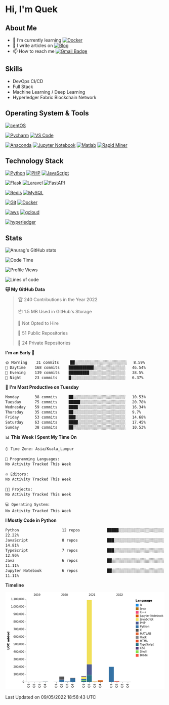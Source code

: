 # Hi, I'm Quek

## About Me

- 🌱 I’m currently learning [![Docker](https://img.shields.io/badge/-docker-005571?style=for-the-badge&logo=docker&logoColor=ffffff)](https://www.docker.com/)
- 📝 I write articles on [![Blog](https://img.shields.io/badge/-medium-ffffff?style=for-the-badge&logo=medium&logoColor=000000)](https://medium.com/)
- 📫 How to reach me [![Gmail Badge](https://img.shields.io/badge/-gmail-c14438?style=for-the-badge&logo=Gmail&logoColor=ffffff)](mailto:qyaojing@gmail.com) 

## Skills
- DevOps CI/CD
- Full Stack
- Machine Learning / Deep Learning
- Hyperledger Fabric Blockchain Network

## Operating System & Tools

[![centOS](https://img.shields.io/badge/CentOS-7.0-blue?style=flat-square&logo=CentOS&logoColor=262577)](https://www.centos.org/)

[![Pycharm](https://img.shields.io/badge/IDE-PyCharm-yellow?style=flat-square&logo=JetBrains)](https://www.jetbrains.com/pycharm/)
[![VS Code](https://img.shields.io/badge/IDE-VSCode-%23007ACC?style=flat-square&logo=Visual-studio-code)](https://code.visualstudio.com/)

[![Anaconda](https://img.shields.io/badge/DS_IDE-anaconda-%23007ACC?style=flat-square&logo=anaconda)](https://www.anaconda.com/)
[![Jupyter Notebook](https://img.shields.io/badge/DS_IDE-JupyterNotebook-%23007ACC?style=flat-square&logo=jupyter)](https://jupyter.org/)
[![Matlab](https://img.shields.io/badge/DS_IDE-Matlab-%23007ACC?style=flat-square&logo=matlab)](https://www.mathworks.com/products/matlab.html)
[![Rapid Miner](https://img.shields.io/badge/DS_IDE-RapidMiner-%23007ACC?style=flat-square&logo=rapidminer)](https://rapidminer.com/)

## Technology Stack

[![Python](https://img.shields.io/badge/-Python-3776AB?style=flat-square&logo=python&logoColor=ffffff)](https://www.python.org/)
[![PHP](https://img.shields.io/badge/-php-00ADD8?style=flat-square&logo=go&logoColor=ffffff)](https://www.php.net/)
[![JavaScript](https://img.shields.io/badge/-JavaScript-%23F7DF1C?style=flat-square&logo=javascript&logoColor=000000&labelColor=%23F7DF1C&color=%23FFCE5A)](https://www.javascript.com/)

[![Flask](https://img.shields.io/badge/-Flask-000000?style=flat-square&logo=Flask&logoColor=ffffff)](https://flask.palletsprojects.com/)
[![Laravel](https://img.shields.io/badge/-Laravel-000000?style=flat-square&logo=Laravel&logoColor=ff2d20)](https://laravel.com/)
[![FastAPI](https://img.shields.io/badge/-FastAPI-ffffff?style=flat-square&logo=FastAPI&logoColor=009688)](https://fastapi.tiangolo.com/)

[![Redis](https://img.shields.io/badge/-Redis-DC382D?style=flat-square&logo=Redis&logoColor=ffffff)](https://redis.io/)
[![MySQL](https://img.shields.io/badge/-MySQL-4479A1?style=flat-square&logo=MySQL&logoColor=ffffff)](https://www.mysql.com/)


[![Git](https://img.shields.io/badge/-Git-%23F05032?style=flat-square&logo=git&logoColor=%23ffffff)](https://git-scm.com/)
[![Docker](https://img.shields.io/badge/-Docker-2496ED?style=flat-square&logo=docker&logoColor=ffffff)](https://www.docker.com/)


[![aws](https://img.shields.io/badge/-amazonaws-%23F05032?style=flat-square&logo=amazon-aws&logoColor=%23ffffff)](https://git-scm.com/)
[![gcloud](https://img.shields.io/badge/-googlecloud-4285f4?style=flat-square&logo=google-cloud&logoColor=ffffff)](https://www.docker.com/)

[![hyperledger](https://img.shields.io/badge/-hyperledger-f9f8f8?style=flat-square&logo=hyperledger&logoColor=373737)](https://www.hyperledger.org/use/fabric/)

## Stats

![Anurag's GitHub stats](https://github-readme-stats.vercel.app/api?username=Skyquek&count_private=true&show_icons=true&theme=tokyonight)

<!--START_SECTION:waka-->
![Code Time](http://img.shields.io/badge/Code%20Time-0-blue)

![Profile Views](http://img.shields.io/badge/Profile%20Views-13-blue)

![Lines of code](https://img.shields.io/badge/From%20Hello%20World%20I%27ve%20Written-2%20Million%20lines%20of%20code-blue)

**🐱 My GitHub Data** 

> 🏆 240 Contributions in the Year 2022
 > 
> 📦 1.5 MB Used in GitHub's Storage 
 > 
> 🚫 Not Opted to Hire
 > 
> 📜 51 Public Repositories 
 > 
> 🔑 24 Private Repositories  
 > 
**I'm an Early 🐤** 

```text
🌞 Morning    31 commits     ██░░░░░░░░░░░░░░░░░░░░░░░   8.59% 
🌆 Daytime    168 commits    ███████████░░░░░░░░░░░░░░   46.54% 
🌃 Evening    139 commits    █████████░░░░░░░░░░░░░░░░   38.5% 
🌙 Night      23 commits     █░░░░░░░░░░░░░░░░░░░░░░░░   6.37%

```
📅 **I'm Most Productive on Tuesday** 

```text
Monday       38 commits     ██░░░░░░░░░░░░░░░░░░░░░░░   10.53% 
Tuesday      75 commits     █████░░░░░░░░░░░░░░░░░░░░   20.78% 
Wednesday    59 commits     ████░░░░░░░░░░░░░░░░░░░░░   16.34% 
Thursday     35 commits     ██░░░░░░░░░░░░░░░░░░░░░░░   9.7% 
Friday       53 commits     ███░░░░░░░░░░░░░░░░░░░░░░   14.68% 
Saturday     63 commits     ████░░░░░░░░░░░░░░░░░░░░░   17.45% 
Sunday       38 commits     ██░░░░░░░░░░░░░░░░░░░░░░░   10.53%

```


📊 **This Week I Spent My Time On** 

```text
⌚︎ Time Zone: Asia/Kuala_Lumpur

💬 Programming Languages: 
No Activity Tracked This Week

🔥 Editors: 
No Activity Tracked This Week

🐱‍💻 Projects: 
No Activity Tracked This Week

💻 Operating System: 
No Activity Tracked This Week

```

**I Mostly Code in Python** 

```text
Python                   12 repos            █████░░░░░░░░░░░░░░░░░░░░   22.22% 
JavaScript               8 repos             ███░░░░░░░░░░░░░░░░░░░░░░   14.81% 
TypeScript               7 repos             ███░░░░░░░░░░░░░░░░░░░░░░   12.96% 
Java                     6 repos             ██░░░░░░░░░░░░░░░░░░░░░░░   11.11% 
Jupyter Notebook         6 repos             ██░░░░░░░░░░░░░░░░░░░░░░░   11.11%

```


**Timeline**

![Chart not found](https://raw.githubusercontent.com/Skyquek/Skyquek/main/charts/bar_graph.png) 


 Last Updated on 09/05/2022 18:56:43 UTC
<!--END_SECTION:waka-->

<!--
**cxyfreedom/cxyfreedom** is a ✨ _special_ ✨ repository because its `README.md` (this file) appears on your GitHub profile.

Here are some ideas to get you started:

- 🔭 I’m currently working on ...
- 🌱 I’m currently learning ...
- 👯 I’m looking to collaborate on ...
- 🤔 I’m looking for help with ...
- 💬 Ask me about ...
- 📫 How to reach me: ...
- 😄 Pronouns: ...
- ⚡ Fun fact: ...
-->
